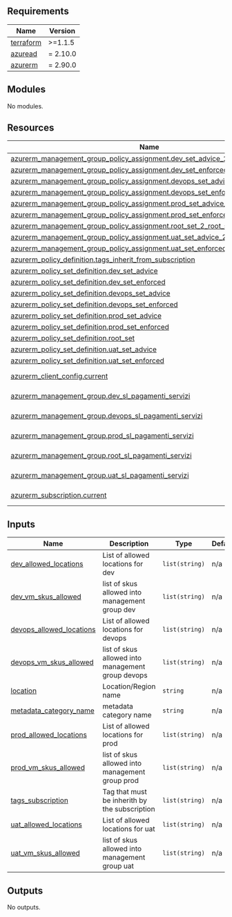 <!-- markdownlint-disable -->
<!-- BEGINNING OF PRE-COMMIT-TERRAFORM DOCS HOOK -->
## Requirements

| Name | Version |
|------|---------|
| <a name="requirement_terraform"></a> [terraform](#requirement\_terraform) | >=1.1.5 |
| <a name="requirement_azuread"></a> [azuread](#requirement\_azuread) | = 2.10.0 |
| <a name="requirement_azurerm"></a> [azurerm](#requirement\_azurerm) | = 2.90.0 |

## Modules

No modules.

## Resources

| Name | Type |
|------|------|
| [azurerm_management_group_policy_assignment.dev_set_advice_2_root_sl_pay](https://registry.terraform.io/providers/hashicorp/azurerm/2.90.0/docs/resources/management_group_policy_assignment) | resource |
| [azurerm_management_group_policy_assignment.dev_set_enforced_2_root_sl_pay](https://registry.terraform.io/providers/hashicorp/azurerm/2.90.0/docs/resources/management_group_policy_assignment) | resource |
| [azurerm_management_group_policy_assignment.devops_set_advice_2_root_sl_pay](https://registry.terraform.io/providers/hashicorp/azurerm/2.90.0/docs/resources/management_group_policy_assignment) | resource |
| [azurerm_management_group_policy_assignment.devops_set_enforced_2_root_sl_pay](https://registry.terraform.io/providers/hashicorp/azurerm/2.90.0/docs/resources/management_group_policy_assignment) | resource |
| [azurerm_management_group_policy_assignment.prod_set_advice_2_root_sl_pay](https://registry.terraform.io/providers/hashicorp/azurerm/2.90.0/docs/resources/management_group_policy_assignment) | resource |
| [azurerm_management_group_policy_assignment.prod_set_enforced_2_root_sl_pay](https://registry.terraform.io/providers/hashicorp/azurerm/2.90.0/docs/resources/management_group_policy_assignment) | resource |
| [azurerm_management_group_policy_assignment.root_set_2_root_sl_pay](https://registry.terraform.io/providers/hashicorp/azurerm/2.90.0/docs/resources/management_group_policy_assignment) | resource |
| [azurerm_management_group_policy_assignment.uat_set_advice_2_root_sl_pay](https://registry.terraform.io/providers/hashicorp/azurerm/2.90.0/docs/resources/management_group_policy_assignment) | resource |
| [azurerm_management_group_policy_assignment.uat_set_enforced_2_root_sl_pay](https://registry.terraform.io/providers/hashicorp/azurerm/2.90.0/docs/resources/management_group_policy_assignment) | resource |
| [azurerm_policy_definition.tags_inherit_from_subscription](https://registry.terraform.io/providers/hashicorp/azurerm/2.90.0/docs/resources/policy_definition) | resource |
| [azurerm_policy_set_definition.dev_set_advice](https://registry.terraform.io/providers/hashicorp/azurerm/2.90.0/docs/resources/policy_set_definition) | resource |
| [azurerm_policy_set_definition.dev_set_enforced](https://registry.terraform.io/providers/hashicorp/azurerm/2.90.0/docs/resources/policy_set_definition) | resource |
| [azurerm_policy_set_definition.devops_set_advice](https://registry.terraform.io/providers/hashicorp/azurerm/2.90.0/docs/resources/policy_set_definition) | resource |
| [azurerm_policy_set_definition.devops_set_enforced](https://registry.terraform.io/providers/hashicorp/azurerm/2.90.0/docs/resources/policy_set_definition) | resource |
| [azurerm_policy_set_definition.prod_set_advice](https://registry.terraform.io/providers/hashicorp/azurerm/2.90.0/docs/resources/policy_set_definition) | resource |
| [azurerm_policy_set_definition.prod_set_enforced](https://registry.terraform.io/providers/hashicorp/azurerm/2.90.0/docs/resources/policy_set_definition) | resource |
| [azurerm_policy_set_definition.root_set](https://registry.terraform.io/providers/hashicorp/azurerm/2.90.0/docs/resources/policy_set_definition) | resource |
| [azurerm_policy_set_definition.uat_set_advice](https://registry.terraform.io/providers/hashicorp/azurerm/2.90.0/docs/resources/policy_set_definition) | resource |
| [azurerm_policy_set_definition.uat_set_enforced](https://registry.terraform.io/providers/hashicorp/azurerm/2.90.0/docs/resources/policy_set_definition) | resource |
| [azurerm_client_config.current](https://registry.terraform.io/providers/hashicorp/azurerm/2.90.0/docs/data-sources/client_config) | data source |
| [azurerm_management_group.dev_sl_pagamenti_servizi](https://registry.terraform.io/providers/hashicorp/azurerm/2.90.0/docs/data-sources/management_group) | data source |
| [azurerm_management_group.devops_sl_pagamenti_servizi](https://registry.terraform.io/providers/hashicorp/azurerm/2.90.0/docs/data-sources/management_group) | data source |
| [azurerm_management_group.prod_sl_pagamenti_servizi](https://registry.terraform.io/providers/hashicorp/azurerm/2.90.0/docs/data-sources/management_group) | data source |
| [azurerm_management_group.root_sl_pagamenti_servizi](https://registry.terraform.io/providers/hashicorp/azurerm/2.90.0/docs/data-sources/management_group) | data source |
| [azurerm_management_group.uat_sl_pagamenti_servizi](https://registry.terraform.io/providers/hashicorp/azurerm/2.90.0/docs/data-sources/management_group) | data source |
| [azurerm_subscription.current](https://registry.terraform.io/providers/hashicorp/azurerm/2.90.0/docs/data-sources/subscription) | data source |

## Inputs

| Name | Description | Type | Default | Required |
|------|-------------|------|---------|:--------:|
| <a name="input_dev_allowed_locations"></a> [dev\_allowed\_locations](#input\_dev\_allowed\_locations) | List of allowed locations for dev | `list(string)` | n/a | yes |
| <a name="input_dev_vm_skus_allowed"></a> [dev\_vm\_skus\_allowed](#input\_dev\_vm\_skus\_allowed) | list of skus allowed into management group dev | `list(string)` | n/a | yes |
| <a name="input_devops_allowed_locations"></a> [devops\_allowed\_locations](#input\_devops\_allowed\_locations) | List of allowed locations for devops | `list(string)` | n/a | yes |
| <a name="input_devops_vm_skus_allowed"></a> [devops\_vm\_skus\_allowed](#input\_devops\_vm\_skus\_allowed) | list of skus allowed into management group devops | `list(string)` | n/a | yes |
| <a name="input_location"></a> [location](#input\_location) | Location/Region name | `string` | n/a | yes |
| <a name="input_metadata_category_name"></a> [metadata\_category\_name](#input\_metadata\_category\_name) | metadata category name | `string` | n/a | yes |
| <a name="input_prod_allowed_locations"></a> [prod\_allowed\_locations](#input\_prod\_allowed\_locations) | List of allowed locations for prod | `list(string)` | n/a | yes |
| <a name="input_prod_vm_skus_allowed"></a> [prod\_vm\_skus\_allowed](#input\_prod\_vm\_skus\_allowed) | list of skus allowed into management group prod | `list(string)` | n/a | yes |
| <a name="input_tags_subscription_to_inherith"></a> [tags\_subscription](#input\_tags\_subscription) | Tag that must be inherith by the subscription | `list(string)` | n/a | yes |
| <a name="input_uat_allowed_locations"></a> [uat\_allowed\_locations](#input\_uat\_allowed\_locations) | List of allowed locations for uat | `list(string)` | n/a | yes |
| <a name="input_uat_vm_skus_allowed"></a> [uat\_vm\_skus\_allowed](#input\_uat\_vm\_skus\_allowed) | list of skus allowed into management group uat | `list(string)` | n/a | yes |

## Outputs

No outputs.
<!-- END OF PRE-COMMIT-TERRAFORM DOCS HOOK -->
